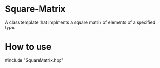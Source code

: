 # Square-Matrix
A class template that implments a square matrix of elements of a specified type.

# How to use
#include "SquareMatrix.hpp"
